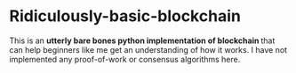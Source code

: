 # Ridiculously-basic-blockchain


This is an <b> utterly bare bones python implementation of blockchain </b> that can help beginners like me get an understanding of how it works. I have not implemented any proof-of-work or consensus algorithms here. 

